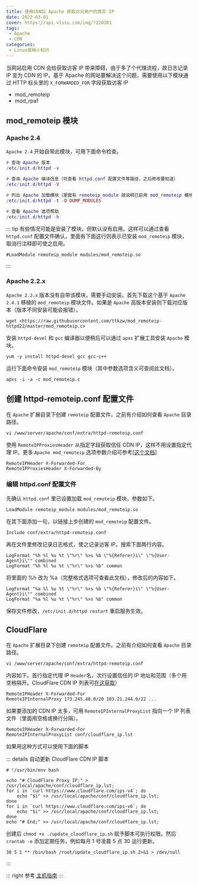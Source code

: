 ```yaml
---
title: 使用CDN后 Apache 获取访问用户的真实 IP
date: 2022-03-01
cover: https://api.vlssu.com/img/?220301
tags:
 - Apache
 - CDN
categories: 
 - Linux使用小知识
---
```


当网站启用 CDN 会给获取访客 IP 带来障碍，由于多了个代理流程，故日志记录 IP 变为 CDN 的 IP。基于 Apache 的网站要解决这个问题，需要使用以下模块通过 HTTP 标头里的 `X_FORWARDED_FOR` 字段获取访客 IP

- mod_remoteip
- mod_rpaf

## mod_remoteip 模块

### Apache 2.4

`Apache 2.4` 开始自带此模块，可用下面命令检查。

```lua
# 查询 Apache 版本
/etc/init.d/httpd -v

# 查询 Apache 编译信息（可查看 httpd.conf 配置文件等路径，之后修改要知道）
/etc/init.d/httpd -V

# 列出 Apache 加载模块（里面有 remoteip_module 就说明已启用 mod_remoteip 模块）
/etc/init.d/httpd -t -D DUMP_MODULES

# 查看 Apache 选项帮助
/etc/init.d/httpd -h
```
::: tip
有些情况可能是安装了模块，但默认没有启用。这样可以通过查看 `httpd.conf` 配置文件确认，里面有下面这行则表示已安装 `mod_remoteip` 模块，取消行注释即可使之启用。
```
#LoadModule remoteip_module modules/mod_remoteip.so
```
:::

### Apache 2.2.x
`Apache 2.2.x` 版本没有自带该模块，需要手动安装。首先下载这个基于 `Apache 2.4.1` 移植的 `mod_remoteip` 模块文件。如果是 `Apache` 高版本安装则下载对应版本（版本不同安装可能会报错）。
```
wget <https://raw.githubusercontent.com/ttkzw/mod_remoteip-httpd22/master/mod_remoteip.c>
```
安装 `httpd-devel` 和 `gcc` 编译器以便稍后可以通过 `apxs` 扩展工具安装 `Apache` 模块。
```
yum -y install httpd-devel gcc gcc-c++
```
运行下面命令安装 `mod_remoteip` 模块（其中参数选项含义可查阅此文档）。
```
apxs -i -a -c mod_remoteip.c
```

## 创建 httpd-remoteip.conf 配置文件
在 `Apache` 扩展目录下创建 `remoteip` 配置文件。之前有介绍如何查看 `Apache` 目录路径。
```
vi /www/server/apache/conf/extra/httpd-remoteip.conf
```
使用 `RemoteIPProxiesHeader` 从指定字段获取信任 CDN IP，这样不用设置指定代理 IP。更多 `Apache mod_remoteip` 选项参数介绍可参考[[这个文档]](https://httpd.apache.org/docs/2.4/mod/mod_remoteip.html)

```
RemoteIPHeader X-Forwarded-For
RemoteIPProxiesHeader X-Forwarded-By
```

### 编辑 httpd.conf 配置文件

先确认 `httpd.conf` 里已设置加载 `mod_remoteip` 模块，参数如下。
```
LoadModule remoteip_module modules/mod_remoteip.so
```
在其下面添加一句，以链接上步创建的 `mod_remoteip` 配置文件。
```
Include conf/extra/httpd-remoteip.conf
```
再在文件里修改记录日志格式，使之记录访客 IP。搜索下面两行内容。
```
LogFormat "%h %l %u %t \"%r\" %>s %b \"%{Referer}i\" \"%{User-Agent}i\"" combined
LogFormat "%h %l %u %t \"%r\" %>s %b" common
```
将里面的 %h 改为 %a（完整格式选项可查看此文档），修改后的内容如下。
```
LogFormat "%a %l %u %t \"%r\" %>s %b \"%{Referer}i\" \"%{User-Agent}i\"" combined
LogFormat "%a %l %u %t \"%r\" %>s %b" common
```
保存文件修改，`/etc/init.d/httpd restart` 重启服务生效。



## CloudFlare
在 `Apache` 扩展目录下创建 `remoteip` 配置文件。之前有介绍如何查看 `Apache` 目录路径。
```
vi /www/server/apache/conf/extra/httpd-remoteip.conf
```
内容如下。首行指定代理 IP `Header`名，次行设置信任的 IP 地址和范围（多个用空格隔开。CloudFlare CDN IP 列表可[在这获取](https://www.cloudflare.com/ips/)）
```
RemoteIPHeader X-Forwarded-For
RemoteIPInternalProxy 173.245.48.0/20 103.21.244.0/22 ...
```
如果要添加的 CDN IP 太多，可用 `RemoteIPInternalProxyList` 指向一个 IP 列表文件（里面用空格或换行分隔）。
```
RemoteIPHeader X-Forwarded-For
RemoteIPInternalProxyList conf/cloudflare_ip.lst
```
如果用这种方式可以使用下面的脚本

::: details 自动更新 CloudFlare CDN IP 脚本
```
# !/usr/bin/env bash

echo "# CloudFlare Proxy IP;" > /usr/local/apache/conf/cloudflare_ip.lst;
for i in `curl https://www.cloudflare.com/ips-v4`; do
    echo "$i" >> /usr/local/apache/conf/cloudflare_ip.lst;
done
for i in `curl https://www.cloudflare.com/ips-v6`; do
    echo "$i" >> /usr/local/apache/conf/cloudflare_ip.lst;
done
echo "# End;" >> /usr/local/apache/conf/cloudflare_ip.lst;
```
创建后 `chmod +x ./update_cloudflare_ip.sh` 赋予脚本可执行权限。然后 `crontab -e` 添加定期任务，例如每月 1 号凌晨 5 点 30 运行更新。
```
30 5 1 ** /bin/bash /root/update_cloudflare_ip.sh 2>&1 > /dev/null
```
:::

::: right
参考 [主机指南](https://www.hostarr.com/apache-mod_remoteip/)
:::
